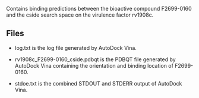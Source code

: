 Contains binding predictions between the bioactive compound F2699-0160 and the cside search space on the virulence factor rv1908c.

## Files

- log.txt is the log file generated by AutoDock Vina.

- rv1908c_F2699-0160_cside.pdbqt is the PDBQT file generated by AutoDock Vina containing the orientation and binding location of F2699-0160.

- stdoe.txt is the combined STDOUT and STDERR output of AutoDock Vina.

